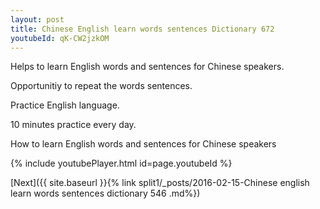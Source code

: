 ```yaml
---
layout: post
title: Chinese English learn words sentences Dictionary 672 
youtubeId: qK-CW2jzkOM
---
```

 
 
Helps to learn English words and sentences for Chinese speakers.

Opportunitiy to repeat the words sentences. 

Practice English language. 
 
10 minutes practice every day. 
 
How to learn English words and sentences for Chinese speakers 
 
{% include youtubePlayer.html id=page.youtubeId %}
 
 
[Next]({{ site.baseurl }}{% link  split1/_posts/2016-02-15-Chinese english learn words sentences dictionary 546 .md%})
 
